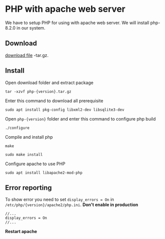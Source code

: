 # PHP with apache web server
We have to setup PHP for using with apache web server. We will install php-8.2.0 in our system.

## Download
[download file](https://www.php.net/downloads.php) -tar.gz. 

## Install
Open download folder and extract package
```
tar -xzvf php-{version}.tar.gz
```

Enter this command to download all prerequisite
```
sudo apt install pkg-config libxml2-dev libsqlite3-dev
```

Open `php-{version}` folder and enter this command to configure php build
```
./configure
```

Compile and install php
```
make
```
```
sudo make install
```

Configure apache to use PHP
```
sudo apt install libapache2-mod-php
```

## Error reporting
To show error you need to set `display_errors = On` in `/etc/php/{version}/apache2/php.ini`. **Don't enable in production**
```
//...
display_errors = On
//...
```

**Restart apache**

